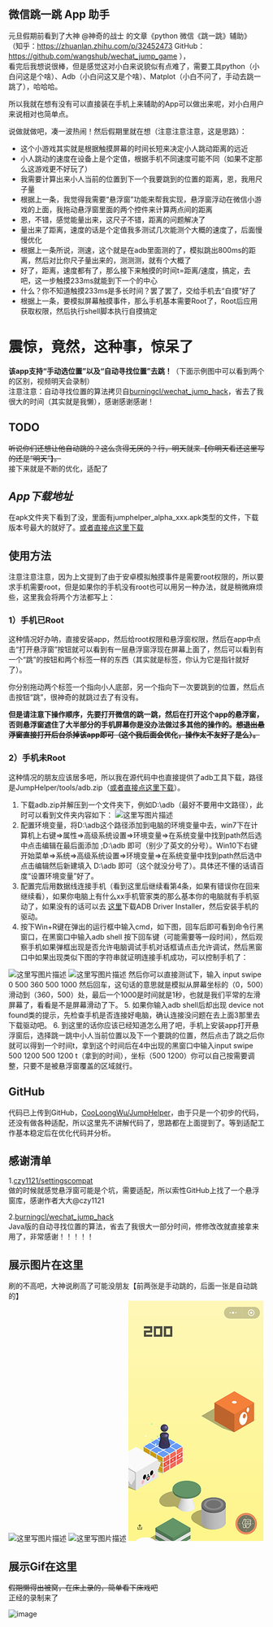 ## 微信跳一跳 App 助手

元旦假期前看到了大神 @神奇的战士 的文章《python 微信《跳一跳》辅助》  
（知乎：https://zhuanlan.zhihu.com/p/32452473      GitHub：https://github.com/wangshub/wechat_jump_game  ），  
看完后我想说很棒，但是感觉这对小白来说貌似有点难了，需要工具python（小白问这是个啥）、Adb（小白问这又是个啥）、Matplot（小白不问了，手动去跳一跳了），哈哈哈。  

所以我就在想有没有可以直接装在手机上来辅助的App可以做出来呢，对小白用户来说相对也简单点。  

说做就做吧，凑一波热闹！然后假期里就在想（注意注意注意，这是思路）：  

- 这个小游戏其实就是根据触摸屏幕的时间长短来决定小人跳动距离的远近
- 小人跳动的速度在设备上是个定值，根据手机不同速度可能不同（如果不定那么这游戏更不好玩了）
- 我需要计算出来小人当前的位置到下一个我要跳到的位置的距离，恩，我用尺子量
- 根据上一条，我觉得我需要“悬浮窗”功能来帮我实现，悬浮窗浮动在微信小游戏的上面，我拖动悬浮窗里面的两个控件来计算两点间的距离
- 恩，不错，感觉能量出来，这尺子不错，距离的问题解决了
- 量出来了距离，速度的话是个定值我多测试几次能测个大概的速度了，后面慢慢优化
- 根据上一条所说，测速，这个就是在adb里面测的了，模拟跳出800ms的距离，然后对比你尺子量出来的，测测测，就有个大概了
- 好了，距离，速度都有了，那么接下来触摸的时间t=距离/速度，搞定，去吧，这一步触摸233ms就能到下一个的中心
- 什么？你不知道触摸233ms是多长时间？罢了罢了，交给手机去“自摸”好了
- 根据上一条，要模拟屏幕触摸事件，那么手机基本需要Root了，Root后应用获取权限，然后执行shell脚本执行自摸搞定         

# 震惊，竟然，这种事，惊呆了
**该app支持“手动选位置”以及“自动寻找位置”去跳！**（下面示例图中可以看到两个的区别，视频明天会录制）   
注意注意：自动寻找位置的算法拷贝自[burningcl/wechat_jump_hack](https://github.com/burningcl/wechat_jump_hack)，省去了我很大的时间（其实就是我懒），感谢感谢感谢！

## TODO
~~听说你们还想让他自动跳的？这么贪得无厌的？行，明天就来【你明天看还这里写的还是“明天”】。~~  
接下来就是不断的优化，适配了

## *App下载地址*
在apk文件夹下看到了没，里面有jumphelper_alpha_xxx.apk类型的文件，下载版本号最大的就好了。[或者直接点这里下载](https://raw.githubusercontent.com/CooLoongWu/JumpHelper/master/apk/jumphelper_alpha_0.1.3.apk)  

## 使用方法
注意注意注意，因为上文提到了由于安卓模拟触摸事件是需要root权限的，所以要求手机需要root，但是如果你的手机没有root也可以用另一种办法，就是稍微麻烦些，这里我会将两个方法都写上：
### 1）手机已Root
这种情况好办呐，直接安装app，然后给root权限和悬浮窗权限，然后在app中点击“打开悬浮窗”按钮就可以看到有一层悬浮窗浮现在屏幕上面了，然后可以看到有一个“跳”的按钮和两个标签一样的东西（其实就是标签，你认为它是指针就好了）。  

你分别拖动两个标签一个指向小人底部，另一个指向下一次要跳到的位置，然后点击按钮“跳”，很神奇的就跳过去了有没有。 

**但是请注意下操作顺序，先要打开微信的跳一跳，然后在打开这个app的悬浮窗，否则悬浮窗遮住了大半部分的手机屏幕你是没办法做过多其他的操作的。~~想退出悬浮窗直接打开后台杀掉该app即可（这个我后面会优化，操作太不友好了是么）。~~**

### 2）手机未Root
这种情况的朋友应该居多吧，所以我在源代码中也直接提供了adb工具下载，路径是JumpHelper/tools/adb.zip（[或者直接点这里下载](https://raw.githubusercontent.com/CooLoongWu/JumpHelper/master/tools/adb.zip)）。  

1. 下载adb.zip并解压到一个文件夹下，例如D:\adb（最好不要用中文路径），此时可以看到文件夹内容如下：
![这里写图片描述](http://img.blog.csdn.net/20180103103027814?watermark/2/text/aHR0cDovL2Jsb2cuY3Nkbi5uZXQvdTAxMDk3NjIxMw==/font/5a6L5L2T/fontsize/400/fill/I0JBQkFCMA==/dissolve/70/gravity/SouthEast)
2. 配置环境变量，将D:\adb这个路径添加到电脑的环境变量中去，win7下在计算机上右键=>属性=>高级系统设置=>环境变量=>在系统变量中找到path然后选中点击编辑在最后面添加   ;D:\adb  即可（别少了英文的分号）。Win10下右键开始菜单=>系统=>高级系统设置=>环境变量=>在系统变量中找到path然后选中点击编辑然后新建填入   D:\adb 即可（这个就没分号了）。具体还不懂的话请百度“设置环境变量”好了。
3. 配置完后用数据线连接手机（看到这里后继续看第4条，如果有错误你在回来继续看），如果你电脑上有什么xx手机管家类的那么基本你的电脑就有手机驱动了，如果没有的话可以去 [这里](http://adbshell.com/downloads)下载ADB Driver Installer，然后安装手机的驱动。
4. 按下Win+R键在弹出的运行框中输入cmd，如下图，回车后即可看到命令行黑窗口，在黑窗口中输入adb shell 按下回车键（可能需要等一段时间），然后观察手机如果弹框出现是否允许电脑调试手机对话框请点击允许调试，然后黑窗口中如果出现类似下图的字符串就证明连接手机成功，可以控制手机了：  

![这里写图片描述](http://img.blog.csdn.net/20180103104511624?watermark/2/text/aHR0cDovL2Jsb2cuY3Nkbi5uZXQvdTAxMDk3NjIxMw==/font/5a6L5L2T/fontsize/400/fill/I0JBQkFCMA==/dissolve/70/gravity/SouthEast)  ![这里写图片描述](http://img.blog.csdn.net/20180103105123286?watermark/2/text/aHR0cDovL2Jsb2cuY3Nkbi5uZXQvdTAxMDk3NjIxMw==/font/5a6L5L2T/fontsize/400/fill/I0JBQkFCMA==/dissolve/70/gravity/SouthEast)
然后你可以直接测试下，输入 input swipe 0 500 360 500 1000 然后回车，这句话的意思就是模拟从屏幕坐标的（0，500）滑动到（360，500）处，最后一个1000是时间就是1秒，也就是我们平常的左滑屏幕了，看看是不是屏幕滑动了下。
5. 如果你输入adb shell后却出现 device not found类的提示，先检查手机是否连接好电脑，确认连接没问题在去上面3那里去下载驱动吧。
6. 到这里的话你应该已经知道怎么用了吧，手机上安装app打开悬浮窗后，选择跳一跳中小人当前位置以及下一个要跳的位置，然后点击了跳之后你就可以得到一个时间t，拿到这个时间后在4中出现的黑窗口中输入input swipe 500 1200 500 1200 t（拿到的时间），坐标（500 1200）你可以自己按需要调整，只要不是被悬浮窗覆盖的区域就行。

## GitHub
代码已上传到GitHub，[CooLoongWu/JumpHelper](https://github.com/CooLoongWu/JumpHelper)，由于只是一个初步的代码，还没有做各种适配，所以这里先不讲解代码了，思路都在上面提到了。等到适配工作基本稳定后在优化代码并分析。

## 感谢清单
1.[czy1121/settingscompat](https://github.com/czy1121/settingscompat)  
做的时候就感觉悬浮窗可能是个坑，需要适配，所以索性GitHub上找了一个悬浮窗库，感谢作者大大@czy1121  

2.[burningcl/wechat_jump_hack](https://github.com/burningcl/wechat_jump_hack)  
Java版的自动寻找位置的算法，省去了我很大一部分时间，修修改改就直接拿来用了，非常感谢！！！！！  

## 展示图片在这里
刷的不高吧，大神说刷高了可能没朋友【前两张是手动跳的，后面一张是自动跳的】  
![这里写图片描述](/imgs/img1.jpg) ![这里写图片描述](/imgs/img2.jpg) ![这里写图片描述](/imgs/img3.jpg)  

## 展示Gif在这里
~~假期懒得出被窝，在床上录的，简单看下床戏吧~~  
正经的录制来了  

![image](/imgs/gif3.gif) 
